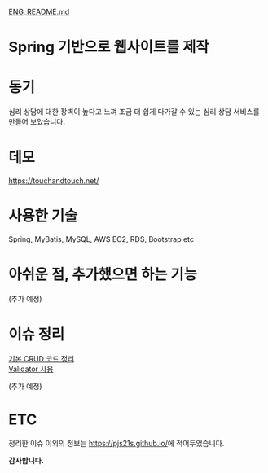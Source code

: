 [ENG_README.md](ENG_README.md)
# Spring 기반으로 웹사이트를 제작

# 동기

심리 상담에 대한 장벽이 높다고 느껴 조금 더 쉽게 다가갈 수 있는 심리 상담 서비스를 만들어 보았습니다.

# 데모

<https://touchandtouch.net/>

# 사용한 기술

Spring, MyBatis, MySQL, AWS EC2, RDS, Bootstrap etc
 
# 아쉬운 점, 추가했으면 하는 기능

(추가 예정)

# 이슈 정리

[기본 CRUD 코드 정리](https://pjs21s.github.io/springcrud/)  
[Validator 사용](https://pjs21s.github.io/Spring-Validator/)

(추가 예정)

# ETC

정리한 이슈 이외의 정보는 <https://pjs21s.github.io/>에 적어두었습니다.

**감사합니다.**
